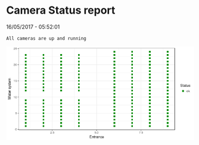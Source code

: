 Camera Status report
================
16/05/2017 - 05:52:01

    All cameras are up and running

![](camreport_files/figure-markdown_github/unnamed-chunk-2-1.png)
